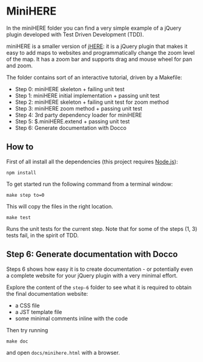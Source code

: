 # MiniHERE

In the miniHERE folder you can find a very simple example of a jQuery plugin developed with Test Driven Development (TDD).

miniHERE is a smaller version of [jHERE](http://jhere.net): it is a jQuery plugin that makes it easy to add maps to websites and programmatically change the zoom level of the map. It has a zoom bar and supports drag and mouse wheel for pan and zoom.

The folder contains sort of an interactive tutorial, driven by a Makefile:

 * Step 0: miniHERE skeleton + failing unit test
 * Step 1: miniHERE initial implementation + passing unit test
 * Step 2: miniHERE skeleton + failing unit test for zoom method
 * Step 3: miniHERE zoom method + passing unit test
 * Step 4: 3rd party dependency loader for miniHERE
 * Step 5: $.miniHERE.extend + passing unit test
 * Step 6: Generate documentation with Docco
 
## How to

First of all install all the dependencies (this project requires [Node.js](http://nodejs.org/)):

	npm install

To get started run the following command from a terminal window:

	make step to=0
	
This will copy the files in the right location.

	make test
	
Runs the unit tests for the current step. Note that for some of the steps (1, 3) tests fail, in the spirit of TDD.

## Step 6: Generate documentation with Docco

Steps 6 shows how easy it is to create documentation - or potentially even a complete website for your jQuery plugin with a very minimal effort.

Explore the content of the `step-6` folder to see what it is required to obtain the final documentation website:

 * a CSS file
 * a JST template file
 * some minimal comments inline with the code
 
Then try running

	make doc
	
and open `docs/minihere.html` with a browser.